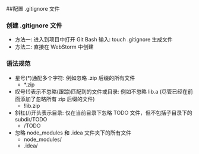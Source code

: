 ##配置 .gitignore 文件

### 创建 .gitignore 文件
- 方法一: 进入到项目中打开 Git Bash 输入: touch .gitignore 生成文件
- 方法二: 直接在 WebStorm 中创建


### 语法规范
- 星号(*)通配多个字符: 例如忽略 .zip 后缀的所有文件
    + *.zip
- 叹号(!)表示不忽略(跟踪)匹配到的文件或目录: 例如不忽略 lib.a (尽管已经在前面添加了忽略所有 zip 后缀的文件)
    + !lib.zip
- 斜杠(/)开头表示目录: 仅在当前目录下忽略 TODO 文件，但不包括子目录下的 subdir/TODO
    + /TODO
- 忽略 node_modules 和 .idea 文件夹下的所有文件
    + node_modules/
    + .idea/